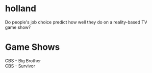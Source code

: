 # holland
Do people's job choice predict how well they do on a reality-based TV game show?

# Game Shows

CBS - Big Brother  
CBS - Survivor
